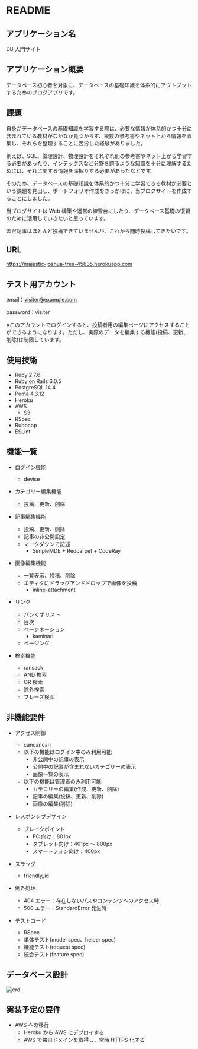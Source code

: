 # README

## アプリケーション名

DB 入門サイト

## アプリケーション概要

データベース初心者を対象に、データベースの基礎知識を体系的にアウトプットするためのブログアプリです。

## 課題

自身がデータベースの基礎知識を学習する際は、必要な情報が体系的かつ十分に含まれている教材がなかなか見つからず、複数の参考書やネット上から情報を収集し、それらを整理することに苦労した経験がありました。

例えば、SQL、論理設計、物理設計をそれぞれ別の参考書やネット上から学習する必要があったり、インデックスなど分野を跨るような知識を十分に理解するためには、それに関する情報を深掘りする必要があったなどです。

そのため、データベースの基礎知識を体系的かつ十分に学習できる教材が必要という課題を見出し、ポートフォリオ作成をきっかけに、当ブログサイトを作成することにしました。

当ブログサイトは Web 構築や運営の練習台にしたり、データベース基礎の復習のために活用していきたいと思っています。

まだ記事はほとんど投稿できていませんが、これから随時投稿してきたいです。

## URL

https://majestic-joshua-tree-45635.herokuapp.com

## テスト用アカウント

email：visiter@example.com

password：visiter

※このアカウントでログインすると、投稿者用の編集ページにアクセスすることができるようになります。ただし、実際のデータを編集する機能(投稿、更新、削除)は制限しています。

## 使用技術

- Ruby 2.7.6
- Ruby on Rails 6.0.5
- PostgreSQL 14.4
- Puma 4.3.12
- Heroku
- AWS
  - S3
- RSpec
- Rubocop
- ESLint

## 機能一覧

- ログイン機能

  - devise

- カテゴリー編集機能

  - 投稿、更新、削除

- 記事編集機能

  - 投稿、更新、削除
  - 記事の非公開設定
  - マークダウンで記述
    - SimpleMDE + Redcarpet + CodeRay

- 画像編集機能

  - 一覧表示、投稿、削除
  - エディタにドラッグアンドドロップで画像を投稿
    - inline-attachment

- リンク

  - パンくずリスト
  - 目次
  - ページネーション
    - kaminari
  - ページング

- 検索機能
  - ransack
  - AND 検索
  - OR 検索
  - 除外検索
  - フレーズ検索

## 非機能要件

- アクセス制御

  - cancancan
  - 以下の機能はログイン中のみ利用可能
    - 非公開中の記事の表示
    - 公開中の記事が含まれないカテゴリーの表示
    - 画像一覧の表示
  - 以下の機能は管理者のみ利用可能
    - カテゴリーの編集(作成、更新、削除)
    - 記事の編集(投稿、更新、削除)
    - 画像の編集(削除)

- レスポンシブデザイン

  - ブレイクポイント
    - PC 向け：801px
    - タブレット向け：401px ～ 800px
    - スマートフォン向け：400px

- スラッグ

  - friendly_id

- 例外処理

  - 404 エラー：存在しないパスやコンテンツへのアクセス時
  - 500 エラー：StandardError 発生時

- テストコード
  - RSpec
  - 単体テスト(model spec、helper spec)
  - 機能テスト(request spec)
  - 統合テスト(feature spec)

## データベース設計

![erd](https://user-images.githubusercontent.com/96732339/182565436-eae917a0-cf30-415e-8f59-d5dc424f0f30.svg)

## 実装予定の要件

- AWS への移行
  - Heroku から AWS にデプロイする
  - AWS で独自ドメインを取得し、常時 HTTPS 化する
